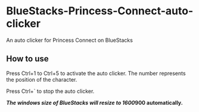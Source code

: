 # BlueStacks-Princess-Connect-auto-clicker
An auto clicker for Princess Connect on BlueStacks

## How to use
Press Ctrl+1 to Ctrl+5 to activate the auto clicker. The number represents the position of the character.

Press Ctrl+\` to stop the auto clicker.

***The windows size of BlueStacks will resize to 1600*900 automatically.**
